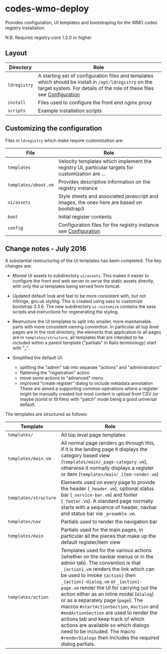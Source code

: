 # codes-wmo-deploy

Provides configuration, UI templates and bootstraping for the WMO codes registry installation.

N.B. Requires registry-core 1.2.0 or higher

## Layout

Directory | Role
---|---
`ldregistry` | A starting set of configuration files and templates which should be install in `/opt/ldregistry` on the target system. For details of the role of these files see [Configuration](https://github.com/UKGovLD/registry-core/wiki/Configuration)
`install` | Files used to configure the front end nginx proxy
`scripts` | Example installation scripts

## Customizing the configuration

Files in `ldregistry` which make require customization are:

File | Role
---|---
`templates` | Velocity templates which implement the registry UI, particular targets for customization are ...
`templates/about.vm` | Provides descriptive information on the registry instance
`ui/assets` | Style sheets and associated javascript and images, the ones here are based on bootstrap3
`boot` | Initial register contents
`config` | Configuration files for the registry instance see [Configuration](https://github.com/UKGovLD/registry-core/wiki/Configuration)

## Change notes - July 2016

A substantial restructuring of the UI templates has been completed. The key changes are:

   * Moved UI assets to subdirectory `ui/assets`. This makes it easier to configure the front end web server to serve the static assets directly, with only the ui templates being served from tomcat.

   * Updated default look and feel to be more consistent with, but not infringe, gov.uk styling. This is created using sass to customize bootstrap 3.3.6. The new subdirectory `ui-customize` contains the sass scripts and instructions for regenerating the styling.

   * Restructure the UI templates to split into smaller, more maintainable parts with more consistent naming convention. In particular all top level pages are in the root directory, the elements that application to all pages are in `templates/structure`, all templates that are intended to be included within a parent template ("partials" in Rails terminology) start with "_".

   * Simplified the default UI:
      * splitting the "admin" tab into separate "actions" and "administrators"
      * flattening the "registration" action
      * move some actions to "advanced" menu
      * improved "create register" dialog to include metadata annotation
    These are aimed a supporting common operations where a register might be manually created but most content is upload from CSV (or maybe jsonld or ttl files) with "patch" mode being a good universal default. 

The templates are structured as follows:

Template | Role
---|---
`templates/` | All top level page templates
`templates/main.vm` | All normal page renders go through this, if it is the landing page it displays the category based view (`templates/main/_page-category.vm`), otherwise it normally displays a register or item (`templates/main/_item-render.vm`)
`templates/structure` | Elements used on every page to provide the header (`_header.vm`), optional status bar (`_service-bar.vm`) and footer (`_footer.vm`). A standard page normally starts with a sequence of header, navbar and status bar via `_preamble.vm`.
`templates/nav` | Partials used to render the navigation bar
`templates/main` | Partials used for the main pages, in particular all the pieces that make up the default register/item view
`templates/action` | Templates used for the various actions (whether on the navbar menus or in the admin tab). The convention is that `_{action}.vm` renders the link which can be used to invoke `{action}` then `_{action}-dialog.vm` or `_{action}-page.vm` render the UI for carrying out the action either as an inline modal (`dialog`) or as a separately page (`page`). The macros `#startActionSection`, `#action` and `#endActionSection` are used to render the actions tab and keep track of which actions are available so which dialogs need to be included. The macro `#renderDialogs` then includes the required dialog partials.

